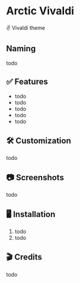 # Arctic Vivaldi

✌️ Vivaldi theme

## Naming

todo

## ✅ Features

-   todo
-   todo
-   todo
-   todo
-   todo

## 🛠️ Customization

todo

## 📷 Screenshots

todo

## 🖥️ Installation

1. todo
2. todo

## 🎬 Credits

todo
